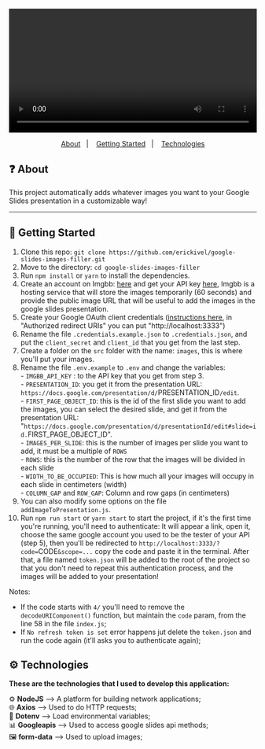 <p align="center">
  <video controls="true" allowfullscreen="true" width="100%" src="https://user-images.githubusercontent.com/68995946/172023655-424c9a80-6ca8-42ac-b74c-9dafd32c04f0.mp4"></video>
</p>

<p align="center">
  <a href="#question-about">About</a>&nbsp;&nbsp;&nbsp;|&nbsp;&nbsp;&nbsp;
  <a href="#rocket-getting-started">Getting Started</a>&nbsp;&nbsp;&nbsp;|&nbsp;&nbsp;&nbsp;
  <a href="#gear-technologies">Technologies</a>
</p>

## :question: About

This project automatically adds whatever images you want to your Google Slides presentation in a customizable way!

---

## :rocket: Getting Started
  
  1. Clone this repo: `git clone https://github.com/erickivel/google-slides-images-filler.git`
  2. Move to the directory: `cd google-slides-images-filler`
  3. Run `npm install` or `yarn` to install the dependencies.
  4. Create an account on Imgbb: <a href="https://imgbb.com/signup">here</a> and get your API key <a href="https://api.imgbb.com/">here</a>, Imgbb is a hosting service that will store the images temporarily (60 seconds) and provide the public image URL that will be useful to add the images in the google slides presentation.
  5. Create your Google OAuth client credentials (<a href="https://developers.google.com/workspace/guides/create-credentials#oauth-client-id">instructions here</a>, in "Authorized redirect URIs" you can put "http://localhost:3333")
  6. Rename the file `.credentials.example.json` to `.credentials.json`, and put the `client_secret` and `client_id` that you get from the last step.
  7. Create a folder on the `src` folder with the name: `images`, this is where you'll put your images.
  8. Rename the file `.env.example` to `.env` and change the variables: </br>
    - `IMGBB_API_KEY` : to the API key that you get from step 3. </br>
    - `PRESENTATION_ID`: you get it from the presentation URL: `https://docs.google.com/presentation/d/`PRESENTATION_ID`/edit`.
    </br>
    - `FIRST_PAGE_OBJECT_ID`: this is the id of the first slide you want to add the images, you can select the desired slide, and get it from the presentation URL: "`https://docs.google.com/presentation/d/presentationId/edit#slide=id.`FIRST_PAGE_OBJECT_ID".
    </br>
    - `IMAGES_PER_SLIDE`: this is the number of images per slide you want to add, it must be a multiple of `ROWS`
    </br>
    - `ROWS`: this is the number of the row that the images will be divided in each slide 
    </br>
    - `WIDTH_TO_BE_OCCUPIED`: This is how much all your images will occupy in each slide in centimeters (width)
    </br>
    - `COLUMN_GAP` and `ROW_GAP`: Column and row gaps (in centimeters)
  9. You can also modify some options on the file `addImageToPresentation.js`.
  10. Run `npm run start` or `yarn start` to start the project, if it's the first time you're running, you'll need to authenticate: It will appear a link, open it, choose the same google account you used to be the tester of your API (step 5), then you'll be redirected to `http://localhost:3333/?code=`CODE`&scope=...` copy the code and paste it in the terminal. After that, a file named `token.json` will be added to the root of the project so that you don't need to repeat this authentication process, and the images will be added to your presentation! </br>

Notes: </br>
  - If the code starts with `4/` you'll need to remove the `decodeURIComponent()` function, but maintain the `code` param, from the line 58 in the file `index.js`;</br>
  - If `No refresh token is set` error happens jut delete the `token.json` and run the code again (it'll asks you to authenticate again);

## :gear: Technologies

**These are the technologies that I used to develop this application:**

:gear: <strong>NodeJS</strong> —> A platform for building network applications;</br>
:globe_with_meridians: <strong>Axios</strong> —> Used to do HTTP requests;</br>
:wrench: <strong>Dotenv</strong> —> Load environmental variables;</br>
:bar_chart: <strong>Googleapis</strong> —> Used to access google slides api methods;</br>
:framed_picture: <strong>form-data</strong> —> Used to upload images;</br>
